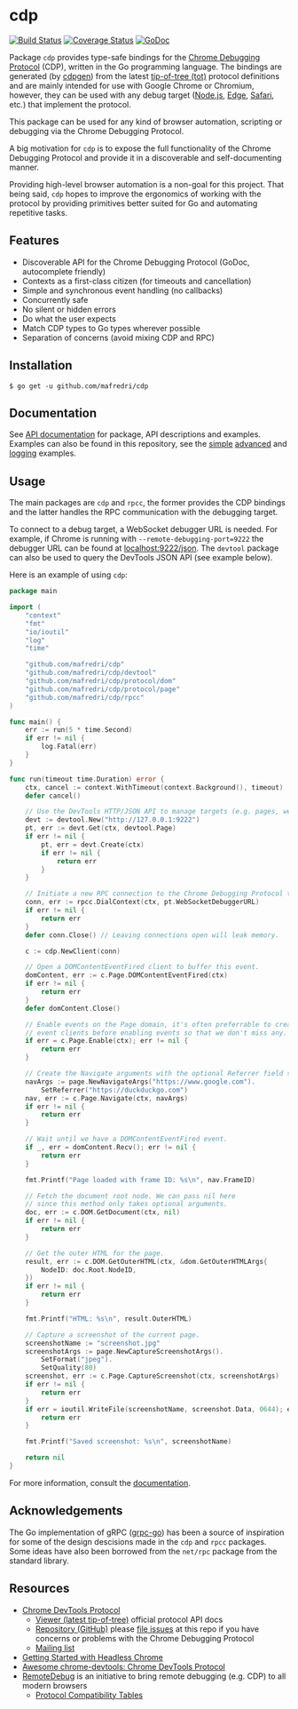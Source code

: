 # cdp

[![Build Status][travis-badge]][travis] [![Coverage Status][codecov-badge]][codecov] <!--[![Go Report Card][goreportcard-badge]][goreportcard]--> [![GoDoc][godoc-badge]][godoc]

Package `cdp` provides type-safe bindings for the [Chrome Debugging Protocol][devtool-protocol] (CDP), written in the Go programming language. The bindings are generated (by [cdpgen][cdpgen]) from the latest [tip-of-tree (tot)][tip-of-tree] protocol definitions and are mainly intended for use with Google Chrome or Chromium, however, they can be used with any debug target ([Node.js][node-debugging], [Edge][edge-diagnostics-adapter], [Safari][ios-webkit-debug-proxy], etc.) that implement the protocol.

This package can be used for any kind of browser automation, scripting or debugging via the Chrome Debugging Protocol.

A big motivation for `cdp` is to expose the full functionality of the Chrome Debugging Protocol and provide it in a discoverable and self-documenting manner.

Providing high-level browser automation is a non-goal for this project. That being said, `cdp` hopes to improve the ergonomics of working with the protocol by providing primitives better suited for Go and automating repetitive tasks.

## Features

* Discoverable API for the Chrome Debugging Protocol (GoDoc, autocomplete friendly)
* Contexts as a first-class citizen (for timeouts and cancellation)
* Simple and synchronous event handling (no callbacks)
* Concurrently safe
* No silent or hidden errors
* Do what the user expects
* Match CDP types to Go types wherever possible
* Separation of concerns (avoid mixing CDP and RPC)

## Installation

```console
$ go get -u github.com/mafredri/cdp
```

## Documentation

See [API documentation][godoc] for package, API descriptions and examples. Examples can also be found in this repository, see the [simple][simple-example] [advanced][advanced-example] and [logging][logging-example] examples.

## Usage

The main packages are `cdp` and `rpcc`, the former provides the CDP bindings and the latter handles the RPC communication with the debugging target.

To connect to a debug target, a WebSocket debugger URL is needed. For example, if Chrome is running with `--remote-debugging-port=9222` the debugger URL can be found at [localhost:9222/json](http://localhost:9222/json). The `devtool` package can also be used to query the DevTools JSON API (see example below).

Here is an example of using `cdp`:

```go
package main

import (
    "context"
    "fmt"
    "io/ioutil"
    "log"
    "time"

    "github.com/mafredri/cdp"
    "github.com/mafredri/cdp/devtool"
    "github.com/mafredri/cdp/protocol/dom"
    "github.com/mafredri/cdp/protocol/page"
    "github.com/mafredri/cdp/rpcc"
)

func main() {
    err := run(5 * time.Second)
    if err != nil {
        log.Fatal(err)
    }
}

func run(timeout time.Duration) error {
    ctx, cancel := context.WithTimeout(context.Background(), timeout)
    defer cancel()

    // Use the DevTools HTTP/JSON API to manage targets (e.g. pages, webworkers).
    devt := devtool.New("http://127.0.0.1:9222")
    pt, err := devt.Get(ctx, devtool.Page)
    if err != nil {
        pt, err = devt.Create(ctx)
        if err != nil {
            return err
        }
    }

    // Initiate a new RPC connection to the Chrome Debugging Protocol target.
    conn, err := rpcc.DialContext(ctx, pt.WebSocketDebuggerURL)
    if err != nil {
        return err
    }
    defer conn.Close() // Leaving connections open will leak memory.

    c := cdp.NewClient(conn)

    // Open a DOMContentEventFired client to buffer this event.
    domContent, err := c.Page.DOMContentEventFired(ctx)
    if err != nil {
        return err
    }
    defer domContent.Close()

    // Enable events on the Page domain, it's often preferrable to create
    // event clients before enabling events so that we don't miss any.
    if err = c.Page.Enable(ctx); err != nil {
        return err
    }

    // Create the Navigate arguments with the optional Referrer field set.
    navArgs := page.NewNavigateArgs("https://www.google.com").
        SetReferrer("https://duckduckgo.com")
    nav, err := c.Page.Navigate(ctx, navArgs)
    if err != nil {
        return err
    }

    // Wait until we have a DOMContentEventFired event.
    if _, err = domContent.Recv(); err != nil {
        return err
    }

    fmt.Printf("Page loaded with frame ID: %s\n", nav.FrameID)

    // Fetch the document root node. We can pass nil here
    // since this method only takes optional arguments.
    doc, err := c.DOM.GetDocument(ctx, nil)
    if err != nil {
        return err
    }

    // Get the outer HTML for the page.
    result, err := c.DOM.GetOuterHTML(ctx, &dom.GetOuterHTMLArgs{
        NodeID: doc.Root.NodeID,
    })
    if err != nil {
        return err
    }

    fmt.Printf("HTML: %s\n", result.OuterHTML)

    // Capture a screenshot of the current page.
    screenshotName := "screenshot.jpg"
    screenshotArgs := page.NewCaptureScreenshotArgs().
        SetFormat("jpeg").
        SetQuality(80)
    screenshot, err := c.Page.CaptureScreenshot(ctx, screenshotArgs)
    if err != nil {
        return err
    }
    if err = ioutil.WriteFile(screenshotName, screenshot.Data, 0644); err != nil {
        return err
    }

    fmt.Printf("Saved screenshot: %s\n", screenshotName)

    return nil
}
```

For more information, consult the [documentation](#documentation).

## Acknowledgements

The Go implementation of gRPC ([grpc-go](https://github.com/grpc/grpc-go)) has been a source of inspiration for some of the design descisions made in the `cdp` and `rpcc` packages. Some ideas have also been borrowed from the `net/rpc` package from the standard library.

## Resources

* [Chrome DevTools Protocol][devtool-protocol]
    * [Viewer (latest tip-of-tree)][tip-of-tree] official protocol API docs
    * [Repository (GitHub)](https://github.com/chromedevtools/devtools-protocol) please [file issues](https://github.com/ChromeDevTools/devtools-protocol/issues) at this repo if you have concerns or problems with the Chrome Debugging Protocol
    * [Mailing list](https://groups.google.com/forum/#!forum/chrome-debugging-protocol)
* [Getting Started with Headless Chrome](https://developers.google.com/web/updates/2017/04/headless-chrome)
* [Awesome chrome-devtools: Chrome DevTools Protocol](https://github.com/ChromeDevTools/awesome-chrome-devtools#chrome-devtools-protocol)
* [RemoteDebug](http://remotedebug.org/) is an initiative to bring remote debugging (e.g. CDP) to all modern browsers
    * [Protocol Compatibility Tables](https://compatibility.remotedebug.org/)

[cdpgen]: https://github.com/mafredri/cdp/tree/master/cmd/cdpgen
[simple-example]: https://github.com/mafredri/cdp/blob/master/example_test.go
[advanced-example]: https://github.com/mafredri/cdp/blob/master/example_advanced_test.go
[logging-example]: https://github.com/mafredri/cdp/blob/master/example_logging_test.go

[devtool-protocol]: https://chromedevtools.github.io/devtools-protocol/
[tip-of-tree]: https://chromedevtools.github.io/devtools-protocol/tot/
[node-debugging]: https://nodejs.org/en/docs/guides/debugging-getting-started/
[edge-diagnostics-adapter]: https://github.com/Microsoft/edge-diagnostics-adapter
[ios-webkit-debug-proxy]: https://github.com/google/ios-webkit-debug-proxy

[travis]: https://travis-ci.org/mafredri/cdp
[travis-badge]: https://travis-ci.org/mafredri/cdp.svg
[codecov]: https://codecov.io/gh/mafredri/cdp
[codecov-badge]: https://codecov.io/gh/mafredri/cdp/branch/master/graph/badge.svg
[goreportcard]: https://goreportcard.com/report/github.com/mafredri/cdp
[goreportcard-badge]: https://goreportcard.com/badge/github.com/mafredri/cdp
[godoc]: https://godoc.org/github.com/mafredri/cdp
[godoc-badge]: https://godoc.org/mafredri/cdp?status.svg
